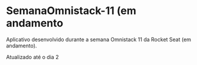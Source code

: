 <h1> SemanaOmnistack-11 (em andamento</h1>
<p>Aplicativo desenvolvido durante a semana Omnistack 11 da Rocket Seat (em andamento).</p>

<p>Atualizado até o dia 2</p>
